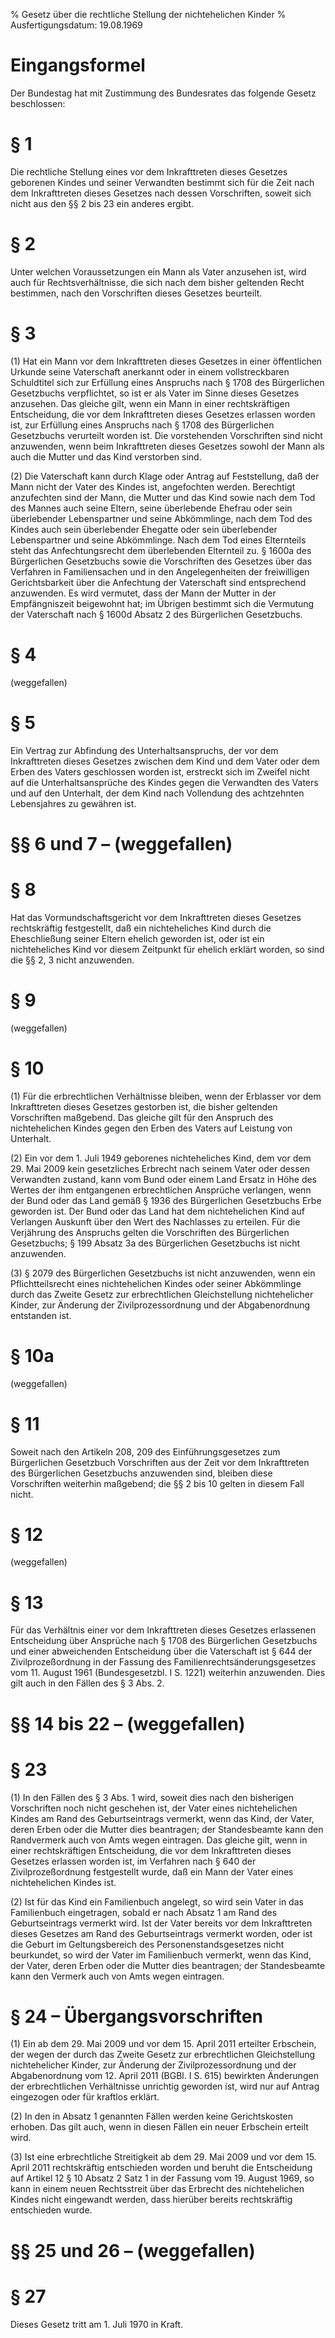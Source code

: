 % Gesetz über die rechtliche Stellung der nichtehelichen Kinder
% Ausfertigungsdatum: 19.08.1969
 
# Eingangsformel

Der Bundestag hat mit Zustimmung des Bundesrates das folgende Gesetz beschlossen:

# § 1

Die rechtliche Stellung eines vor dem Inkrafttreten dieses Gesetzes geborenen Kindes und seiner Verwandten bestimmt sich für die Zeit nach dem Inkrafttreten dieses Gesetzes nach dessen Vorschriften, soweit sich nicht aus den §§ 2 bis 23 ein anderes ergibt.

# § 2

Unter welchen Voraussetzungen ein Mann als Vater anzusehen ist, wird auch für Rechtsverhältnisse, die sich nach dem bisher geltenden Recht bestimmen, nach den Vorschriften dieses Gesetzes beurteilt.

# § 3

(1) Hat ein Mann vor dem Inkrafttreten dieses Gesetzes in einer öffentlichen Urkunde seine Vaterschaft anerkannt oder in einem vollstreckbaren Schuldtitel sich zur Erfüllung eines Anspruchs nach § 1708 des Bürgerlichen Gesetzbuchs verpflichtet, so ist er als Vater im Sinne dieses Gesetzes anzusehen. Das gleiche gilt, wenn ein Mann in einer rechtskräftigen Entscheidung, die vor dem Inkrafttreten dieses Gesetzes erlassen worden ist, zur Erfüllung eines Anspruchs nach § 1708 des Bürgerlichen Gesetzbuchs verurteilt worden ist. Die vorstehenden Vorschriften sind nicht anzuwenden, wenn beim Inkrafttreten dieses Gesetzes sowohl der Mann als auch die Mutter und das Kind verstorben sind.

(2) Die Vaterschaft kann durch Klage oder Antrag auf Feststellung, daß der Mann nicht der Vater des Kindes ist, angefochten werden. Berechtigt anzufechten sind der Mann, die Mutter und das Kind sowie nach dem Tod des Mannes auch seine Eltern, seine überlebende Ehefrau oder sein überlebender Lebenspartner und seine Abkömmlinge, nach dem Tod des Kindes auch sein überlebender Ehegatte oder sein überlebender Lebenspartner und seine Abkömmlinge. Nach dem Tod eines Elternteils steht das Anfechtungsrecht dem überlebenden Elternteil zu. § 1600a des Bürgerlichen Gesetzbuchs sowie die Vorschriften des Gesetzes über das Verfahren in Familiensachen und in den Angelegenheiten der freiwilligen Gerichtsbarkeit über die Anfechtung der Vaterschaft sind entsprechend anzuwenden. Es wird vermutet, dass der Mann der Mutter in der Empfängniszeit beigewohnt hat; im Übrigen bestimmt sich die Vermutung der Vaterschaft nach § 1600d Absatz 2 des Bürgerlichen Gesetzbuchs.

# § 4

(weggefallen)

# § 5

Ein Vertrag zur Abfindung des Unterhaltsanspruchs, der vor dem Inkrafttreten dieses Gesetzes zwischen dem Kind und dem Vater oder dem Erben des Vaters geschlossen worden ist, erstreckt sich im Zweifel nicht auf die Unterhaltsansprüche des Kindes gegen die Verwandten des Vaters und auf den Unterhalt, der dem Kind nach Vollendung des achtzehnten Lebensjahres zu gewähren ist.

# §§ 6 und 7 – (weggefallen)

# § 8

Hat das Vormundschaftsgericht vor dem Inkrafttreten dieses Gesetzes rechtskräftig festgestellt, daß ein nichteheliches Kind durch die Eheschließung seiner Eltern ehelich geworden ist, oder ist ein nichteheliches Kind vor diesem Zeitpunkt für ehelich erklärt worden, so sind die §§ 2, 3 nicht anzuwenden.

# § 9

(weggefallen)

# § 10

(1) Für die erbrechtlichen Verhältnisse bleiben, wenn der Erblasser vor dem Inkrafttreten dieses Gesetzes gestorben ist, die bisher geltenden Vorschriften maßgebend. Das gleiche gilt für den Anspruch des nichtehelichen Kindes gegen den Erben des Vaters auf Leistung von Unterhalt.

(2) Ein vor dem 1. Juli 1949 geborenes nichteheliches Kind, dem vor dem 29. Mai 2009 kein gesetzliches Erbrecht nach seinem Vater oder dessen Verwandten zustand, kann vom Bund oder einem Land Ersatz in Höhe des Wertes der ihm entgangenen erbrechtlichen Ansprüche verlangen, wenn der Bund oder das Land gemäß § 1936 des Bürgerlichen Gesetzbuchs Erbe geworden ist. Der Bund oder das Land hat dem nichtehelichen Kind auf Verlangen Auskunft über den Wert des Nachlasses zu erteilen. Für die Verjährung des Anspruchs gelten die Vorschriften des Bürgerlichen Gesetzbuchs; § 199 Absatz 3a des Bürgerlichen Gesetzbuchs ist nicht anzuwenden.

(3) § 2079 des Bürgerlichen Gesetzbuchs ist nicht anzuwenden, wenn ein Pflichtteilsrecht eines nichtehelichen Kindes oder seiner Abkömmlinge durch das Zweite Gesetz zur erbrechtlichen Gleichstellung nichtehelicher Kinder, zur Änderung der Zivilprozessordnung und der Abgabenordnung entstanden ist.

# § 10a

(weggefallen)

# § 11

Soweit nach den Artikeln 208, 209 des Einführungsgesetzes zum Bürgerlichen Gesetzbuch Vorschriften aus der Zeit vor dem Inkrafttreten des Bürgerlichen Gesetzbuchs anzuwenden sind, bleiben diese Vorschriften weiterhin maßgebend; die §§ 2 bis 10 gelten in diesem Fall nicht.

# § 12

(weggefallen)

# § 13

Für das Verhältnis einer vor dem Inkrafttreten dieses Gesetzes erlassenen Entscheidung über Ansprüche nach § 1708 des Bürgerlichen Gesetzbuchs und einer abweichenden Entscheidung über die Vaterschaft ist § 644 der Zivilprozeßordnung in der Fassung des Familienrechtsänderungsgesetzes vom 11. August 1961 (Bundesgesetzbl. I S. 1221) weiterhin anzuwenden. Dies gilt auch in den Fällen des § 3 Abs. 2.

# §§ 14 bis 22 – (weggefallen)

# § 23

(1) In den Fällen des § 3 Abs. 1 wird, soweit dies nach den bisherigen Vorschriften noch nicht geschehen ist, der Vater eines nichtehelichen Kindes am Rand des Geburtseintrags vermerkt, wenn das Kind, der Vater, deren Erben oder die Mutter dies beantragen; der Standesbeamte kann den Randvermerk auch von Amts wegen eintragen. Das gleiche gilt, wenn in einer rechtskräftigen Entscheidung, die vor dem Inkrafttreten dieses Gesetzes erlassen worden ist, im Verfahren nach § 640 der Zivilprozeßordnung festgestellt wurde, daß ein Mann der Vater eines nichtehelichen Kindes ist.

(2) Ist für das Kind ein Familienbuch angelegt, so wird sein Vater in das Familienbuch eingetragen, sobald er nach Absatz 1 am Rand des Geburtseintrags vermerkt wird. Ist der Vater bereits vor dem Inkrafttreten dieses Gesetzes am Rand des Geburtseintrags vermerkt worden, oder ist die Geburt im Geltungsbereich des Personenstandsgesetzes nicht beurkundet, so wird der Vater im Familienbuch vermerkt, wenn das Kind, der Vater, deren Erben oder die Mutter dies beantragen; der Standesbeamte kann den Vermerk auch von Amts wegen eintragen.

# § 24 – Übergangsvorschriften

(1) Ein ab dem 29. Mai 2009 und vor dem 15. April 2011 erteilter Erbschein, der wegen der durch das Zweite Gesetz zur erbrechtlichen Gleichstellung nichtehelicher Kinder, zur Änderung der Zivilprozessordnung und der Abgabenordnung vom 12. April 2011 (BGBl. I S. 615) bewirkten Änderungen der erbrechtlichen Verhältnisse unrichtig geworden ist, wird nur auf Antrag eingezogen oder für kraftlos erklärt.

(2) In den in Absatz 1 genannten Fällen werden keine Gerichtskosten erhoben. Das gilt auch, wenn in diesen Fällen ein neuer Erbschein erteilt wird.

(3) Ist eine erbrechtliche Streitigkeit ab dem 29. Mai 2009 und vor dem 15. April 2011 rechtskräftig entschieden worden und beruht die Entscheidung auf Artikel 12 § 10 Absatz 2 Satz 1 in der Fassung vom 19. August 1969, so kann in einem neuen Rechtsstreit über das Erbrecht des nichtehelichen Kindes nicht eingewandt werden, dass hierüber bereits rechtskräftig entschieden wurde.

# §§ 25 und 26 – (weggefallen)

# § 27

Dieses Gesetz tritt am 1. Juli 1970 in Kraft.
